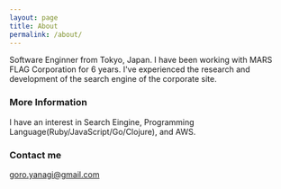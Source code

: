 ```yaml
---
layout: page
title: About
permalink: /about/
---
```


Software Enginner from Tokyo, Japan. 
I have been working with MARS FLAG Corporation for 6 years. 
I've experienced the research and development of the search engine of the corporate site.

### More Information

I have an interest in Search Eingine, Programming Language(Ruby/JavaScript/Go/Clojure), and AWS.

### Contact me

[goro.yanagi@gmail.com](mailto:goro.yanagi@gmail.com)

